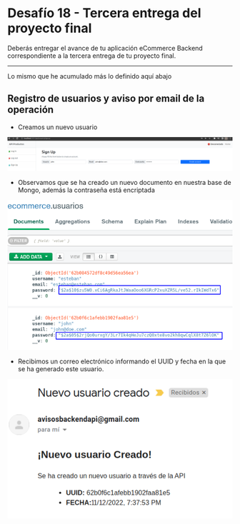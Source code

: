 # Desafío 18 - Tercera entrega del proyecto final

Deberás entregar el avance de tu aplicación eCommerce Backend correspondiente a la tercera entrega de tu proyecto final.

----

Lo mismo que he acumulado más lo definido aquí abajo

## Registro de usuarios y aviso por email de la operación

- Creamos un nuevo usuario

<img src="../Desafio18/imagesreadme/nuevoRegistro.png" alt="Nuevo usuario ejemplo"/>

- Observamos que se ha creado un nuevo documento en nuestra base de Mongo, además la contraseña está encriptada

<img src="../Desafio18/imagesreadme/nuevoUsuarioPass.png" alt="Contraseña encriptada ejemplo"/>

- Recibimos un correo electrónico informando el UUID y fecha en la que se ha generado este usuario.

<img src="../Desafio18/imagesreadme/mailEjemplo.png" alt="Nuevo usuaro email ejemplo"/>
